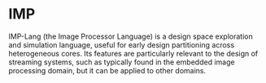# IMP
IMP-Lang (the Image Processor Language) is a design space exploration and simulation language, useful for early design partitioning across heterogeneous cores. 
Its features are particularly relevant to the design of streaming systems, such as typically found in the embedded image processing domain, but it can be applied to other domains.
